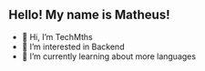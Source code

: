 ## Hello! My name is Matheus!

- 👋 Hi, I’m TechMths
- 👀 I’m interested in Backend
- 🌱 I’m currently learning about more languages 



<!---
TechMths/TechMths is a ✨ special ✨ repository because its `README.md` (this file) appears on your GitHub profile.
You can click the Preview link to take a look at your changes.
--->
